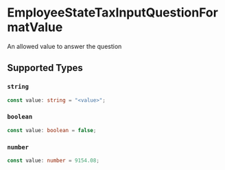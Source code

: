 # EmployeeStateTaxInputQuestionFormatValue

An allowed value to answer the question


## Supported Types

### `string`

```typescript
const value: string = "<value>";
```

### `boolean`

```typescript
const value: boolean = false;
```

### `number`

```typescript
const value: number = 9154.08;
```

